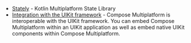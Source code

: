 - [Stately](https://github.com/touchlab/Stately) - Kotlin Multiplatform State Library
- [Integration with the UIKit framework](https://www.jetbrains.com/help/kotlin-multiplatform-dev/compose-uikit-integration.html) - Compose Multiplatform is interoperable with the UIKit framework. You can embed Compose Multiplatform within an UIKit application as well as embed native UIKit components within Compose Multiplatform.
